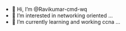 - 👋 Hi, I’m @Ravikumar-cmd-wq
- 👀 I’m interested in networking oriented ...
- 🌱 I’m currently learning and working ccna  ...



<!---
Ravikumar-cmd-wq/Ravikumar-cmd-wq is a ✨ special ✨ repository because its `README.md` (this file) appears on your GitHub profile.
You can click the Preview link to take a look at your changes.
--->

